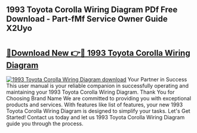 ## 1993 Toyota Corolla Wiring Diagram PDf Free Download - Part-fMf Service Owner Guide X2Uyo

# <h2><a href="http://dfi8fx.blite.top/?on=1993+Toyota+Corolla+Wiring+Diagram">🔗Download New 👉🔴 1993 Toyota Corolla Wiring Diagram</a></h2>

[![1993 Toyota Corolla Wiring Diagram download](https://i.imgur.com/lujVjoI.png)](http://dfi8fx.blite.top/?on=1993+Toyota+Corolla+Wiring+Diagram)
Your Partner in Success This user manual is your reliable companion in successfully operating and maintaining your 1993 Toyota Corolla Wiring Diagram. Thank You for Choosing Brand Name We are committed to providing you with exceptional products and services. With features like list of features, your new 1993 Toyota Corolla Wiring Diagram is designed to simplify your tasks. Let's Get Started! Contact us today and let us 1993 Toyota Corolla Wiring Diagram guide you through the process.
